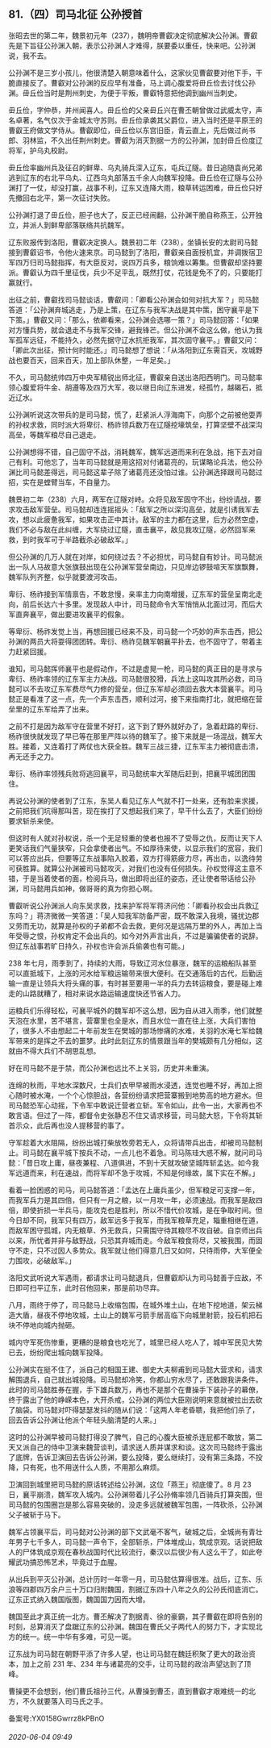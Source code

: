 ## 81.（四）司马北征 公孙授首
张昭去世的第二年，魏景初元年（237），魏明帝曹叡决定彻底解决公孙渊。曹叡先是下旨征公孙渊入朝，表示公孙渊人才难得，朕要委以重任，快来吧。公孙渊说，我不去。



公孙渊不是三岁小孩儿，他很清楚入朝意味着什么，这家伙见曹叡要对他下手，干脆直接反了。曹叡对公孙渊的反应早有准备，马上调心腹爱将毌丘俭去讨伐公孙渊。毌丘俭当时是荆州刺史，为便于平叛，曹叡特意把他调到幽州当刺史。



毌丘俭，字仲恭，并州闻喜人。毌丘俭的父亲毌丘兴在曹丕朝曾做过武威太守，声名卓著，名气仅次于金城太守苏则。毌丘俭承袭其父爵位，进入当时还是平原王的曹叡王府做文学侍从。曹叡即位，毌丘俭以东宫旧臣，青云直上，先后做过尚书郎、羽林监，不久出任荆州刺史。曹叡为消灭割据一方的公孙渊，加封毌丘俭度辽将军，护乌丸校尉。



毌丘俭率幽州兵及征召的鲜卑、乌丸骑兵深入辽东，屯兵辽隧。昔日追随袁尚兄弟逃到辽东的右北平乌丸、辽西乌丸部落五千余人向魏军投降。毌丘俭在辽隧与公孙渊打了一仗，却没打赢，战事不利，辽东又连降大雨，粮草转运困难，毌丘俭只好先撤回右北平，第一次征讨失败。



公孙渊打退了毌丘俭，胆子也大了，反正已经闹翻，公孙渊干脆自称燕王，公开独立，并派人到鲜卑部落联络共抗魏军。



辽东败报传到洛阳，曹叡决定换人。魏景初二年（238），坐镇长安的太尉司马懿接到曹叡诏书，令他火速来京。司马懿到了洛阳，曹叡亲自面授机宜，并调拨宿卫军四万归司马懿指挥，有大臣反对，说四万兵多，粮饷难以筹集。但曹叡却坚持要派。曹叡认为四千里征伐，兵少不足平乱，既然打仗，花钱是免不了的，只要能打赢就行。



出征之前，曹叡找司马懿谈话，曹叡问：「卿看公孙渊会如何对抗大军？」司马懿答道：「公孙渊弃城逃走，乃是上策，在辽东与我军决战是其中策，困守襄平是下下策。」曹叡又问：「那么，依卿看来，公孙渊会选哪一策？」司马懿回答：「如果对方懂兵势，就会退走不与我军交锋，避我锋芒。但公孙渊不会这么做，他认为我军孤军远征，不能持久，必然先据守辽水抗拒我军，其次固守襄平。」曹叡又问：「卿此次出征，预计何时能还。」司马懿想了想说：「从洛阳到辽东需百天，攻城野战也要百天，回来百天，加上部队休整，一年足矣。」



不久，司马懿统帅四万中央军精锐出师北征，曹叡亲自送出洛阳西明门。司马懿率领心腹爱将牛金、胡遵等及四万大军，夜以继日向辽东进发，经孤竹，越碣石，抵近辽水。



公孙渊听说这次带兵的是司马懿，慌了，赶紧派人浮海南下，向那个之前被他耍弄的孙权求救，同时派大将卑衍、杨祚领兵数万在辽隧挖壕筑垒，打算坚壁不战深沟高垒，等魏军粮尽自己退走。



公孙渊想得不错，自己固守不战，消耗魏军，魏军远道而来利在急战，拖下去对自己有利。可他忘了，当年司马懿就是用这招对付诸葛亮的，玩谋略论兵法，他公孙渊比司马懿差得远，司马懿这辈子除了诸葛亮还没怕过谁。公孙渊选择跟司马懿过招，实在是螳臂当车，不自量力。



魏景初二年（238）六月，两军在辽隧对峙。众将见敌军固守不出，纷纷请战，要求攻击敌军营垒。司马懿却连连摇摇头：「敌军之所以深沟高垒，就是引诱我军去攻，想以此疲惫我军，如果攻击正中其计。敌军的主力都在这里，后方必然空虚，我们不必与敌在此纠缠，大军绕过辽隧，直击襄平，敌见我攻辽隧，必然回军来救，到时我军可于半路截杀必破敌军。」



但公孙渊的几万人就在对岸，如何绕过去？不必担忧，司马懿自有妙计。司马懿派出一队人马故意大张旗鼓出现在公孙渊军营垒南边，只见岸边锣鼓喧天军旗飘舞，魏军队列齐整，似乎就要渡河攻击。



卑衍、杨祚接到军情禀告，不敢怠慢，亲率主力向南增援，辽东军的营垒呈南北走向，前后长达六十多里。发现敌人中计，司马懿命令大军悄悄从北面过河，而后大军直奔襄平，做出要进攻襄平的假象。



等卑衍、杨祚发觉上当，再想回援已经来不及，司马懿一个巧妙的声东击西，把公孙渊的两员大将耍得团团转。卑衍、杨祚见魏军朝襄平扑去，也不固守了，带着主力赶紧回援。



谁知，司马懿挥师襄平也是假动作，不过是虚晃一枪，司马懿的真正目的是寻求与卑衍、杨祚率领的辽东军主力决战。司马懿很狡猾，兵法上这叫攻其所必救，司马懿可以不去攻辽东军费尽气力修的营垒，但辽东军却必须回去救大本营襄平。司马懿正是看准了这一点，先一个声东击西，顺利过河，接下来指南打北，就把缩在营垒里的辽东军给弄了出来。



之前不打是因为敌军守在营里不好打，这下到了野外就好办了，急着赶路的卑衍、杨祚很快就发现了早已等在那里严阵以待的魏军了。接下来就是一场混战，魏军大胜。接着，又连着打了两仗也大获全胜。魏军三战三捷，辽东军主力被彻底击溃，再无还手之力。



卑衍、杨祚率领残兵败将逃回襄平，司马懿统率大军随后赶到，把襄平城团团围住。



再说公孙渊的使者到了江东，东吴人看见辽东人气就不打一处来，还有脸来求援，之前把我们坑得那叫苦，现在挨打了又想起我们来了，早干什么去了，大臣们纷纷要求斩杀来使。



但这时有人就对孙权说，杀一个无足轻重的使者也报不了受辱之仇，反而让天下人更笑话我们气量狭窄，只会拿使者出气。不如厚待来使，以显示我们的宽容，我们可以答应出兵，但要等辽东战事陷入胶着，双方打得筋疲力尽，再出击，以逸待劳可获胜算。就算公孙渊被司马懿攻灭，对我们也没有任何损失。孙权觉得这主意不错，于是当着使者的面，检阅兵马，做出即将出征的姿态，还让使者带话给公孙渊，司马懿用兵如神，做哥哥的真为你担心啊。



曹叡听说公孙渊派人向东吴求救，找来护军将军蒋济问他：「卿看孙权会出兵救辽东吗？」蒋济微微一笑答道：「吴人知我军防备严密，既不敢深入我境，骚扰边郡又劳而无功，就算是孙权的子弟都不会去救，更何况是远隔万里的外人，再加上当年受辱之恨，孙权肯定不会出兵的。如今对外声言出兵，不过是骗骗使者的说辞。但辽东战事若旷日持久，孙权也许会派兵偷袭也有可能。」



238 年七月，雨季到了，持续的大雨，导致辽河水位暴涨，魏军的运粮船队甚至可以直抵城下，上涨的河水给军粮运输带来很大便利。在交通落后的古代，后勤运输一直是让领兵大将头痛的事，有时甚至要用一半的兵力去转运粮食，要是碰上难走的山路就糟了，相对来说水路运输速度快还节省人力。



运粮兵们乐得轻松，可襄平城外的魏军却不这么想，因为自从进入雨季，他们就整天泡在水里，苦不堪言，营寨里也全是水，而且水位一直在往上涨，大兵们害怕了，很多人不由想起二十年前发生在樊城的那场惨痛的水难，关羽的水淹七军给魏军带来的是挥之不去的噩梦。此时此刻辽东的情景跟当年的樊城颇有几分相似，这就由不得大兵们不胡思乱想。



好在司马懿不是于禁，而公孙渊也远比不上关羽，历史并未重演。



连绵的秋雨，平地水深数尺，士兵们衣甲早被雨水浸透，连觉也睡不好，再加上担心随时被水淹，一个个心惊胆战，各营纷纷请求把营寨搬到地势高的地方避水。但司马懿恐军心动摇，下令军中敢说迁营者立斩。军令如山，此令一出，大家再也不敢言语。但过了一阵，都督令史张静忍不住又请求移营，司马懿大怒，下令将其斩首示众，此后再也没人提移营的事了。



守军趁着大水阻隔，纷纷出城打柴放牧旁若无人，众将请带兵出击，却被司马懿制止。司马懿在襄平城下按兵不动，一点儿也不着急。司马陈珪大惑不解，就问司马懿：「昔日攻上庸，昼夜兼程、八道俱进，不到十天就攻破坚城阵斩孟达。如今我军远道而来，利在速战，而将军却不急于攻城，不知是何缘故，属下实在不解。」



看着一脸困惑的司马，司马懿答道：「孟达在上庸兵虽少，但军粮足可支撑一年，而我军兵力是其四倍，但只有一月之粮，以一月攻一年，必须速战。而我军是敌四倍，即使折损一半兵马，能攻克也是胜利，所以不惜代价攻城，是在争取时间。但今日却不同，我军只有四万，敌军远多于我军，而我军粮草充足，辎重相继在道，而敌军困守孤城，内无粮草、外无救兵，只需围守待其粮尽不攻自破。自京师出兵以来，所忧者并非与敌野战，只恐其弃城而走。今敌军粮食将尽，又被我围，而固守不走，只不过因人多势众。我军就让他们得意几日又如何，只待雨停，大军便全力围攻，必破敌军。」



洛阳文武听说大军遇雨，都请求让司马懿退兵，但曹叡却认为司马懿善于应敌，不日即可扫平辽东，此时召他回来，那是前功尽弃。



八月，雨终于停了，司马懿马上收缩包围，在城外堆土山，在地下挖地道，架云梯造大盾，昼夜不停地攻城，土山上的魏军弓箭手居高临下向城里射箭，投石机把石块不停地向城内抛砸。



城内守军死伤惨重，更糟的是粮食也吃光了，城里已经人吃人了，城中军民见大势已去，纷纷爬出城向魏军投降。



公孙渊实在挺不住了，派自己的相国王建、御史大夫柳甫到司马懿大营求和，请求解围退兵，自己就出城投降。司马懿却冷笑，你都山穷水尽了，还敢跟我讲条件。此时的司马懿胜券在握，手下雄兵数万，再也不是那个在曹操手下装孙子的幕僚，终于露出了他的峥嵘本色，大开杀戒，公孙渊的两位大臣刚说明来意就被拉出去砍了脑袋。司马懿对吓得瑟瑟发抖的随从们说：「这两人年老昏聩，我把他们杀了，回去告诉公孙渊让他派个年轻头脑清楚的人来。」



这时的公孙渊早被司马懿打得没了脾气，自己的心腹大臣被杀连屁都不敢放，第二天又派自己的侍中卫演来魏营谈判，请求送人质并谋求和谈。这次司马懿终于露出了底牌，告诉卫演回去告诉公孙渊，要么投降，要么继续打，没有第三条路，不投降，只有死，也不用送什么人质，不用那么麻烦。



卫演回到城里把司马懿的原话转述给公孙渊，这位「燕王」彻底傻了。8 月 23 日，襄平崩溃，魏军攻入城内。公孙渊带着儿子公孙脩率领几百骑兵打算突围，但司马懿的包围圈岂是那么容易突破的，没走多远就被魏军包围，一阵砍杀，公孙渊父子被斩于马下。



魏军占领襄平后，司马懿对公孙渊的部下文武毫不客气，破城之后，全城尚有青壮年男子七千多人，司马懿一声令下，全部斩杀，尸体堆成山，筑成京观。话说把敌人的尸体筑成京观在春秋战国时代比较流行，秦汉以后很少有人这么干了，如此夸耀武功搞恐怖艺术，毕竟过于血腥。



从出兵到平灭公孙渊，总计历时一年零一月，司马懿估算得很准。战后，辽东、乐浪等四郡四万余户三十万口归附魏国，割据辽东四十八年之久的公孙氏彻底消亡。辽东正式纳入魏国版图，魏国国力因而大增。



魏国至此才真正统一北方。曹丕解决了割据青、徐的豪霸，其子曹叡在即将告别的时刻，总算消灭了盘踞辽东的公孙渊。魏国在曹氏父子两代人的努力下，才实现北方的统一。统一中华有多难，可见一斑。



辽东战为司马懿在朝野平添了许多人望，也让司马懿在魏廷积聚了更大的政治资本，加上之前 231 年、234 年与诸葛亮的交手，让司马懿的政治声望达到了顶峰。



曹操更不会想到，他们曹氏祖孙三代，从曹操到曹丕，直到曹叡才艰难统一的北方，不久就要落入司马氏之手。



备案号:YX0158Gwrrz8kPBnO


###### 2020-06-04 09:49
